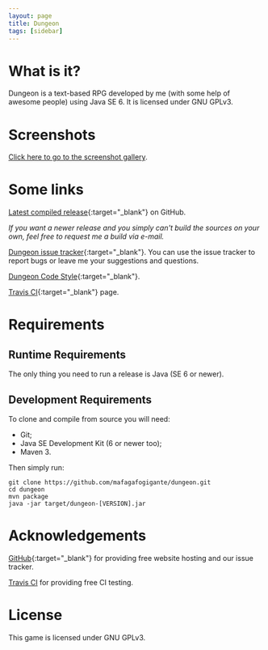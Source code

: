 ```yaml
---
layout: page
title: Dungeon
tags: [sidebar]
---
```

# What is it?

Dungeon is a text-based RPG developed by me (with some help of awesome people) using Java SE 6.
It is licensed under GNU GPLv3.

# Screenshots

[Click here to go to the screenshot gallery](http://mafagafogigante.github.io/dungeon/screenshots/).

# Some links

[Latest compiled release](https://github.com/mafagafogigante/dungeon/releases/latest){:target="_blank"} on GitHub.

*If you want a newer release and you simply can't build the sources on your own, feel free to request me a build via e-mail.*

[Dungeon issue tracker](https://github.com/mafagafogigante/dungeon/issues){:target="_blank"}.
You can use the issue tracker to report bugs or leave me your suggestions and questions.

[Dungeon Code Style](https://mafagafogigante.github.io/dungeon/style){:target="_blank"}.

[Travis CI](https://travis-ci.org/mafagafogigante/dungeon){:target="_blank"} page.

# Requirements

## Runtime Requirements
The only thing you need to run a release is Java (SE 6 or newer).

## Development Requirements
To clone and compile from source you will need:

+ Git;
+ Java SE Development Kit (6 or newer too);
+ Maven 3.

Then simply run:

    git clone https://github.com/mafagafogigante/dungeon.git
    cd dungeon
    mvn package
    java -jar target/dungeon-[VERSION].jar

# Acknowledgements

[GitHub](https://github.com){:target="_blank"}
for providing free website hosting and our issue tracker.

[Travis CI](https://travis-ci.org/) for providing free CI testing.

# License
This game is licensed under GNU GPLv3.
